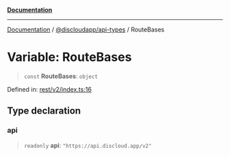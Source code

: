[**Documentation**](../../../README.md)

***

[Documentation](../../../packages.md) / [@discloudapp/api-types](../README.md) / RouteBases

# Variable: RouteBases

> `const` **RouteBases**: `object`

Defined in: [rest/v2/index.ts:16](https://github.com/discloud/discloud.app/blob/ff86a7704bdfa4b9011141068419f0a48ab50b8b/packages/api-types/rest/v2/index.ts#L16)

## Type declaration

### api

> `readonly` **api**: `"https://api.discloud.app/v2"`
